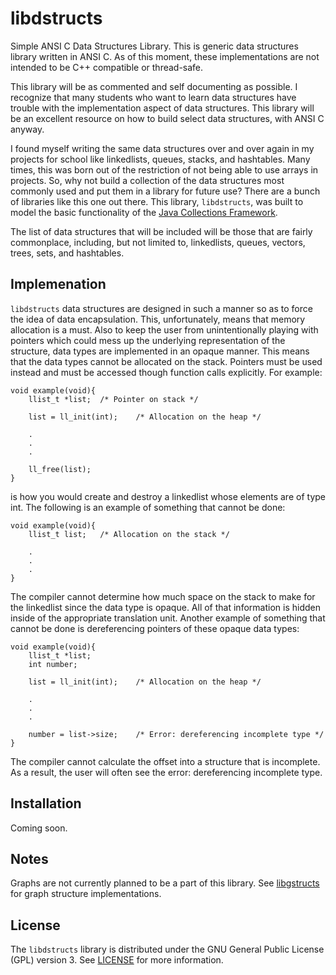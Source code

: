 libdstructs
===========
Simple ANSI C Data Structures Library. This is generic data structures library
written in ANSI C. As of this moment, these implementations are not intended to
be C++ compatible or thread-safe.

This library will be as commented and self documenting as possible. I recognize
that many students who want to learn data structures have trouble with the
implementation aspect of data structures. This library will be an excellent
resource on how to build select data structures, with ANSI C anyway.

I found myself writing the same data structures over and over again in my
projects for school like linkedlists, queues, stacks, and hashtables. Many
times, this was born out of the restriction of not being able to use arrays in
projects. So, why not build a collection of the data structures most commonly
used and put them in a library for future use? There are a bunch of libraries
like this one out there. This library, `libdstructs`, was built to model the
basic functionality of the
[Java Collections Framework](http://docs.oracle.com/javase/7/docs/technotes/guides/collections/).

The list of data structures that will be included will be those that are fairly
commonplace, including, but not limited to, linkedlists, queues, vectors,
trees, sets, and hashtables.


Implemenation
-------------
`libdstructs` data structures are designed in such a manner so as to force the
idea of data encapsulation. This, unfortunately, means that memory allocation
is a must. Also to keep the user from unintentionally playing with pointers
which could mess up the underlying representation of the structure, data types
are implemented in an opaque manner. This means that the data types cannot be
allocated on the stack. Pointers must be used instead and must be accessed
though function calls explicitly. For example:

	void example(void){
		llist_t *list;	/* Pointer on stack */

		list = ll_init(int);	/* Allocation on the heap */

		.
		.
		.

		ll_free(list);
	}

is how you would create and destroy a linkedlist whose elements are of type
int. The following is an example of something that cannot be done:

	void example(void){
		llist_t list;	/* Allocation on the stack */

		.
		.
		.
	}

The compiler cannot determine how much space on the stack to make for the
linkedlist since the data type is opaque. All of that information is hidden
inside of the appropriate translation unit. Another example of something that
cannot be done is dereferencing pointers of these opaque data types:

	void example(void){
		llist_t *list;
		int number;

		list = ll_init(int);	/* Allocation on the heap */

		.
		.
		.

		number = list->size;	/* Error: dereferencing incomplete type */
	}

The compiler cannot calculate the offset into a structure that is incomplete.
As a result, the user will often see the error: dereferencing incomplete type.


Installation
------------
Coming soon.


Notes
-----
Graphs are not currently planned to be a part of this library. See
[libgstructs](https://github.com/bezeredi/libgstructs) for graph structure
implementations.


License
-------
The `libdstructs` library is distributed under the GNU General Public License
(GPL) version 3. See
[LICENSE](https://github.com/bezeredi/libdstructs/blob/master/LICENSE) for more
information.

